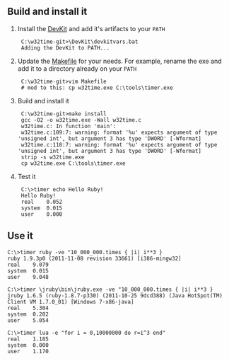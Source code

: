 ## Build and install it

1. Install the [DevKit](https://github.com/thecodeshop/ruby/wiki/Downloads) and add
   it's artifacts to your `PATH`

        C:\w32time-git>\DevKit\devkitvars.bat
        Adding the DevKit to PATH...

2. Update the [Makefile](https://github.com/thecodeshop/w32time/blob/master/Makefile)
   for your needs. For example, rename the exe and add it to a directory already on your
   `PATH`

        C:\w32time-git>vim Makefile
        # mod to this: cp w32time.exe C:\tools\timer.exe

3. Build and install it

        C:\w32time-git>make install
        gcc -O2 -o w32time.exe -Wall w32time.c
        w32time.c: In function 'main':
        w32time.c:109:7: warning: format '%u' expects argument of type 'unsigned int', but argument 3 has type 'DWORD' [-Wformat]
        w32time.c:118:7: warning: format '%u' expects argument of type 'unsigned int', but argument 3 has type 'DWORD' [-Wformat]
        strip -s w32time.exe
        cp w32time.exe C:\tools\timer.exe

4. Test it

        C:\>timer echo Hello Ruby!
        Hello Ruby!
        real    0.052
        system  0.015
        user    0.000

## Use it

    C:\>timer ruby -ve "10_000_000.times { |i| i**3 }
    ruby 1.9.3p0 (2011-11-08 revision 33661) [i386-mingw32]
    real    9.079
    system  0.015
    user    9.048

    C:\>timer \jruby\bin\jruby.exe -ve "10_000_000.times { |i| i**3 }
    jruby 1.6.5 (ruby-1.8.7-p330) (2011-10-25 9dcd388) (Java HotSpot(TM) Client VM 1.7.0_01) [Windows 7-x86-java]
    real    5.304
    system  0.202
    user    5.054

    C:\>timer lua -e "for i = 0,10000000 do r=i^3 end"
    real    1.185
    system  0.000
    user    1.170
